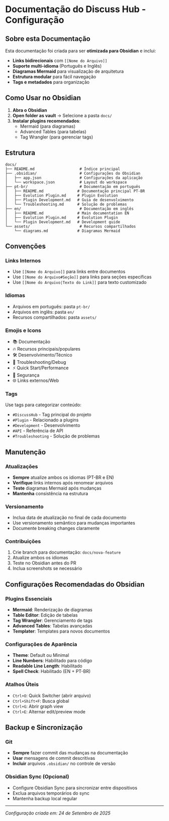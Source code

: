 # Documentação do Discuss Hub - Configuração

## Sobre esta Documentação

Esta documentação foi criada para ser **otimizada para Obsidian** e inclui:

- **Links bidirecionais** com `[[Nome do Arquivo]]`
- **Suporte multi-idioma** (Português e Inglês)
- **Diagramas Mermaid** para visualização de arquitetura
- **Estrutura modular** para fácil navegação
- **Tags e metadados** para organização

## Como Usar no Obsidian

1. **Abra o Obsidian**
2. **Open folder as vault** → Selecione a pasta `docs/`
3. **Instalar plugins recomendados**:
   - Mermaid (para diagramas)
   - Advanced Tables (para tabelas)
   - Tag Wrangler (para gerenciar tags)

## Estrutura

```
docs/
├── README.md                    # Índice principal
├── .obsidian/                   # Configurações do Obsidian
│   ├── app.json                 # Configurações da aplicação
│   └── workspace.json           # Layout do workspace
├── pt-br/                       # Documentação em português
│   ├── README.md               # Documentação principal PT-BR
│   ├── Evolution Plugin.md     # Plugin Evolution
│   ├── Plugin Development.md   # Guia de desenvolvimento
│   └── Troubleshooting.md      # Solução de problemas
├── en/                          # Documentação em inglês
│   ├── README.md               # Main documentation EN
│   ├── Evolution Plugin.md     # Evolution Plugin
│   └── Plugin Development.md   # Development guide
└── assets/                      # Recursos compartilhados
    └── diagrams.md             # Diagramas Mermaid
```

## Convenções

### Links Internos
- Use `[[Nome do Arquivo]]` para links entre documentos
- Use `[[Nome do Arquivo#Seção]]` para links para seções específicas
- Use `[[Nome do Arquivo|Texto do Link]]` para texto customizado

### Idiomas
- Arquivos em português: pasta `pt-br/`
- Arquivos em inglês: pasta `en/`
- Recursos compartilhados: pasta `assets/`

### Emojis e Icons
- 📚 Documentação
- 🔥 Recursos principais/populares
- 🛠️ Desenvolvimento/Técnico
- 🔧 Troubleshooting/Debug
- ⚡ Quick Start/Performance
- 🔐 Segurança
- 🌐 Links externos/Web

### Tags
Use tags para categorizar conteúdo:
- `#DiscussHub` - Tag principal do projeto
- `#Plugin` - Relacionado a plugins
- `#Development` - Desenvolvimento
- `#API` - Referência de API
- `#Troubleshooting` - Solução de problemas

## Manutenção

### Atualizações
- **Sempre** atualize ambos os idiomas (PT-BR e EN)
- **Verifique** links internos após renomear arquivos
- **Teste** diagramas Mermaid após mudanças
- **Mantenha** consistência na estrutura

### Versionamento
- Inclua data de atualização no final de cada documento
- Use versionamento semântico para mudanças importantes
- Documente breaking changes claramente

### Contribuições
1. Crie branch para documentação: `docs/nova-feature`
2. Atualize ambos os idiomas
3. Teste no Obsidian antes do PR
4. Inclua screenshots se necessário

## Configurações Recomendadas do Obsidian

### Plugins Essenciais
- **Mermaid**: Renderização de diagramas
- **Table Editor**: Edição de tabelas
- **Tag Wrangler**: Gerenciamento de tags
- **Advanced Tables**: Tabelas avançadas
- **Templater**: Templates para novos documentos

### Configurações de Aparência
- **Theme**: Default ou Minimal
- **Line Numbers**: Habilitado para código
- **Readable Line Length**: Habilitado
- **Spell Check**: Habilitado (EN + PT-BR)

### Atalhos Úteis
- `Ctrl+O`: Quick Switcher (abrir arquivo)
- `Ctrl+Shift+F`: Busca global
- `Ctrl+G`: Abrir graph view
- `Ctrl+E`: Alternar edit/preview mode

## Backup e Sincronização

### Git
- **Sempre** fazer commit das mudanças na documentação
- **Usar** mensagens de commit descritivas
- **Incluir** arquivos `.obsidian/` no controle de versão

### Obsidian Sync (Opcional)
- Configure Obsidian Sync para sincronizar entre dispositivos
- Exclua arquivos temporários do sync
- Mantenha backup local regular

---

*Configuração criada em: 24 de Setembro de 2025*